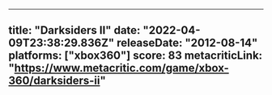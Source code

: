 
---
title: "Darksiders II"
date: "2022-04-09T23:38:29.836Z"
releaseDate: "2012-08-14"
platforms: ["xbox360"]
score: 83
metacriticLink: "https://www.metacritic.com/game/xbox-360/darksiders-ii"
---
